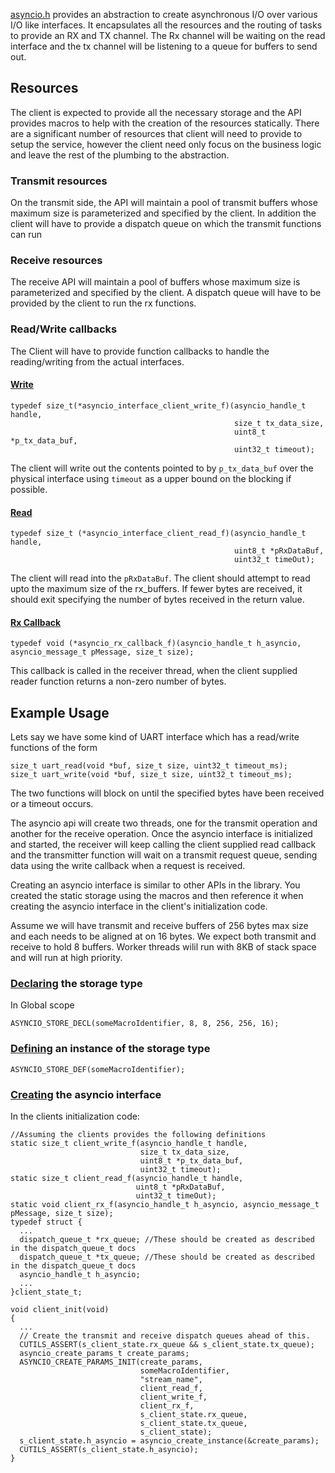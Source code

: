 [asyncio.h](../inc/cutils/asyncio.h) provides an abstraction to create asynchronous I/O over various I/O like interfaces. It encapsulates all the resources and the routing of tasks to provide an RX and TX channel. The Rx channel will be waiting on the read interface and the tx channel will be listening to a queue for buffers to send out. 

## Resources
The client is expected to provide all the necessary storage and the API provides macros to help with the creation of the resources statically. There are a significant number of resources that client will need to provide to setup the service, however the client need only focus on the business logic and leave the rest of the plumbing to the abstraction.

### Transmit resources 
On the transmit side, the API will maintain a pool of transmit buffers whose maximum size is parameterized and specified by the client. In addition the client will have to provide a dispatch queue on which the transmit functions can run

### Receive resources
The receive API will maintain a pool of buffers whose maximum size is parameterized and specified by the client. A dispatch queue will have to be provided by the client to run the rx functions.

### Read/Write callbacks
The Client will have to provide function callbacks to handle the reading/writing from the actual interfaces. 

#### [Write](../inc/cutils/asyncio.h#L108)
```
typedef size_t(*asyncio_interface_client_write_f)(asyncio_handle_t handle,
                                                  size_t tx_data_size,
                                                  uint8_t *p_tx_data_buf,
                                                  uint32_t timeout);
```

The client will write out the contents pointed to by `p_tx_data_buf` over the physical interface using `timeout` as a upper bound on the blocking if possible.

#### [Read](../inc/cutils/asyncio.h#L92)
```
typedef size_t (*asyncio_interface_client_read_f)(asyncio_handle_t handle,
                                                  uint8_t *pRxDataBuf,
                                                  uint32_t timeOut);
```

The client will read into the `pRxDataBuf`. The client should attempt to read upto the maximum size of the rx_buffers. If fewer bytes are received, it should exit specifying the number of bytes received in the return value.

#### [Rx Callback](../inc/cutils/asyncio.h#L63)
```
typedef void (*asyncio_rx_callback_f)(asyncio_handle_t h_asyncio, asyncio_message_t pMessage, size_t size);
```
This callback is called in the receiver thread, when the client supplied reader function returns a non-zero number of bytes. 

## Example Usage
Lets say we have some kind of UART interface which has a read/write functions of the form
```
size_t uart_read(void *buf, size_t size, uint32_t timeout_ms);
size_t uart_write(void *buf, size_t size, uint32_t timeout_ms);
```
The two functions will block on until the specified bytes have been received or a timeout occurs.

The asyncio api will create two threads, one for the transmit operation and another for the receive operation. Once the asyncio interface is initialized and started, the receiver will keep calling the client supplied read callback and the transmitter function will wait on a transmit request queue, sending data using the write callback when a request is received.

Creating an asyncio interface is similar to other APIs in the library. You created the static storage using the macros and then reference it when creating the asyncio interface in the client's initialization code.

Assume we will have transmit and receive buffers of 256 bytes max size and each needs to be aligned at on 16 bytes.
We expect both transmit and receive to hold 8 buffers. Worker threads wilil run with 8KB of stack space and will run at high priority.

### [Declaring](../inc/cutils/asyncio.h#L196) the storage type
In Global scope
```
ASYNCIO_STORE_DECL(someMacroIdentifier, 8, 8, 256, 256, 16);
```

### [Defining](../inc/cutils/asyncio.h#L208) an instance of the storage type
```
ASYNCIO_STORE_DEF(someMacroIdentifier);
```

### [Creating](../inc/cutils/asyncio.h#L213) the asyncio interface
In the clients initialization code:
```
//Assuming the clients provides the following definitions
static size_t client_write_f(asyncio_handle_t handle,
                             size_t tx_data_size,
                             uint8_t *p_tx_data_buf,
                             uint32_t timeout);
static size_t client_read_f(asyncio_handle_t handle,
                            uint8_t *pRxDataBuf,
                            uint32_t timeOut);
static void client_rx_f(asyncio_handle_t h_asyncio, asyncio_message_t pMessage, size_t size);
typedef struct {
  ...
  dispatch_queue_t *rx_queue; //These should be created as described in the dispatch_queue_t docs
  dispatch_queue_t *tx_queue; //These should be created as described in the dispatch_queue_t docs
  asyncio_handle_t h_asyncio;
  ...
}client_state_t;

void client_init(void)
{
  ...
  // Create the transmit and receive dispatch queues ahead of this.
  CUTILS_ASSERT(s_client_state.rx_queue && s_client_state.tx_queue);
  asyncio_create_params_t create_params;
  ASYNCIO_CREATE_PARAMS_INIT(create_params, 
                             someMacroIdentifier, 
                             "stream_name", 
                             client_read_f, 
                             client_write_f, 
                             client_rx_f,
                             s_client_state.rx_queue,
                             s_client_state.tx_queue,
                             s_client_state);
  s_client_state.h_asyncio = asyncio_create_instance(&create_params);
  CUTILS_ASSERT(s_client_state.h_asyncio);
}
```

